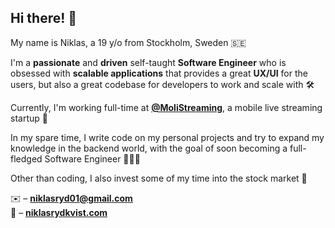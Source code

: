 ## Hi there! 👋

My name is Niklas, a 19 y/o from Stockholm, Sweden 🇸🇪

I'm a **passionate** and **driven** self-taught **Software Engineer** who is obsessed with **scalable applications** that provides a great **UX/UI** for the users, but also a great codebase for developers to work and scale with 🛠️

Currently, I'm working full-time at **[@MoliStreaming](https://github.com/molistreaming)**, a mobile live streaming startup 🚀

In my spare time, I write code on my personal projects and try to expand my knowledge in the backend world, with the goal of soon becoming a full-fledged Software Engineer 🧙🏼‍♂️

Other than coding, I also invest some of my time into the stock market 🤠

✉️ – [ **niklasryd01@gmail.com**](mailto://niklasryd01@gmail.com) \
🏡 – [ **niklasrydkvist.com**](https://www.niklasrydkvist.com/)
